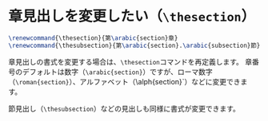 # 章見出しを変更したい（``\thesection``）

```latex
\renewcommand{\thesection}{第\arabic{section}章}
\renewcommand{\thesubsection}{第\arabic{section}.\arabic{subsection}節}
```

章見出しの書式を変更する場合は、``\thesection``コマンドを再定義します。
章番号のデフォルトは数字（`\arabic{section}`）ですが、ローマ数字（`\roman{section}`）、アルファベット（\alph{section}`）などに変更できます。

節見出し（`\thesubsection`）などの見出しも同様に書式が変更できます。
